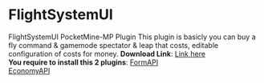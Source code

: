 # FlightSystemUI
FlightSystemUI PocketMine-MP Plugin
This plugin is basicly you can buy a fly command & gamemode spectator & leap that costs, editable configuration of costs for money.
**Download Link**: [Link here](https://github.com/DragonPlayzMC/FlightSystemUI/releases/tag/v2.0)<br>
**You require to install this 2 plugins**:
[FormAPI](https://github.com/jojoe77777/FormAPI)<br> [EconomyAPI](https://github.com/EvolSoft/MassiveEconomy)<br>
